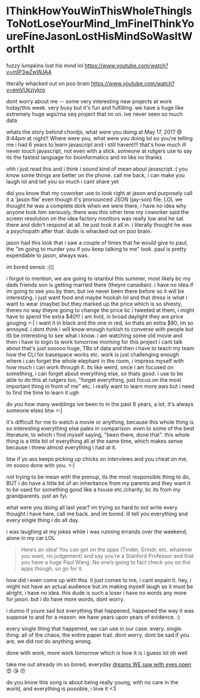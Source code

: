 # IThinkHowYouWinThisWholeThingIsToNotLoseYourMind_ImFineIThinkYoureFineJasonLostHisMindSoWasItWorthIt


fuzzy lumpkins lost his mind lol https://www.youtube.com/watch?v=mIP3wZwWJA4

literally whacked out on poo brain https://www.youtube.com/watch?v=emVUkzjykro


dont worry about me -- some very interesting new projects at work today/this week. very busy but it's fun and fulfilling. we have a huge like extremely huge wgs/rna seq project that im on. ive never seen so much data

whats the story behind chordjs, what were you doing at May 17, 2017 @ 9:44pm at night!! Where were you, what were you doing lol
so you're telling me i had 6 years to learn javascript and i still havent!!! that's how much ill never touch javascript, not even with a stick. someone at rutgers use to say its the fastest language for bioinformatics and im like no thanks


ohh i just read this and i think i sound kind of mean about javascript :( you know some things are better on the phone. call me back, i can make you laugh lol and tell you so much i cant share yet


did you know that my coworker use to look right at jason and purposely call it a 'jason file' even though it's pronounced JSON (jay-son) file. LOL we thought he was a complete dork when we were there, i have no idea why anyone took him seriously. there was this other time my coworker said the screen resolution on the idea factory monitors was really low and he sat there and didn't respond at all. he just took it all in. i literally thought he was a psychopath after that. dude is whacked out on poo brain.


jason had this look that i saw a couple of times that he would give to paul, the "im going to murder you if you keep talking to me" look. paul is pretty expendable to jason, always was.


im bored sensiz :(((


i forgot to mention, we are going to istanbul this summer, most likely bc my dads friends son is getting married there (theyre canadian). i have no idea if im going to see you by then, but ive never been there before so it will be interesting. i just want food and maybe hookah lol and that dress is what i want to wear (maybe) but they marked up the price which is so shiesty, theres no way theyre going to change the price bc i tweeted at them, i might have to spend the extra $40!!! i am livid, in broad daylight they are price gouging >:| i want it in black and the one in red, so thats an extra $80, im so annoyed. i dont think i will know enough turkish to converse with people but itll be interesting to see what i know. i am watching some old movie and then i have to login to work tomorrow morning for this project i cant talk about that's just sooooo huge, TBs of data and then i have to teach my team how the CLI for basespace works etc. work is just challenging enough where i can forget the whole elephant in the room, i impress myself with how much i can work through it. its like weird, once i am focused on something, i can forget about everything else, so thats good. i use to be able to do this at rutgers too, "forget everything, just focus on the most important thing in front of me" etc. i really want to learn more aws but i need to find the time to learn it ugh

do you how many weddings ive been to in the past 6 years, a lot, it's always someone elses btw >:|

it's difficult for me to watch a movie or anything, because this whole thing is so interesting everything else pales in comparison. even to some of the best literature, to which i find myself saying, "been there, done that". this whole thing is a little bit of everything all at the same time, which makes sense because i threw almost everything i had at it.

btw if yo ass keeps picking up chicks on interviews and you cheat on me, im soooo done with you. >:|

not trying to be mean with the prenup, its the most responsible thing to do, BUT i do have a little bit of an inheritance from my parents and they want it to be used for something good like a house etc./charity, bc its from my grandparents. just an fyi.

what were you doing all last year? im trying so hard to not write every thought i have here, call me back. and im bored. ill tell you everything and every single thing i do all day.

i was laughing at my jokes while i was running errands over the weekend, alone in my car LOL


> Here’s an idea! You can get on the apps (Tinder, Grindr, etc. whatever you want, no judgement) and say you’re a Stanford Professor and that you have a huge Paul Wang.
> No one’s going to fact check you on the apps though, so go for it.


how did i even come up with this. it just comes to me, i cant expain it. hey, i might not have an actual audience but im making myself laugh so it must be alright, i have no idea. this dude is such a loser i have no words any more for jason. but i do have more words, dont worry.

i dunno if youre sad but everything that happened, happened the way it was suppose to and for a reason: we have years upon years of evidence. :)

every single thing that happened, we can use in our case. every. single. thing. all of the chaos, the entire paper trail. dont worry, dont be sad if you are, we did not do anything wrong.

done with work, more work tomorrow which is how it is i guess lol oh well

take me out already im so bored, everyday [dreams WE saw with eyes open](https://raw.githubusercontent.com/tangerinemarigold/IThinkHowYouWinThisWholeThingIsToNotLoseYourMind_ImFineIThinkYoureFineJasonLostHisMindSoWasItWorthIt/main/Screen%20Shot%202023-03-13%20at%2010.46.19%20PM.png) :heart_eyes: :kissing_heart: :kissing_closed_eyes:

do you know this song is about being really young, with no care in the world, and everything is possible, i love it <3
